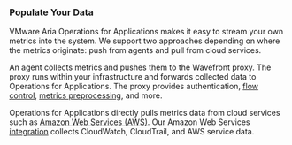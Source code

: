 ### Populate Your Data

VMware Aria Operations for Applications makes it easy to stream your own metrics into the system. We support two approaches depending on where the metrics originate: push from agents and pull from cloud services.

An agent collects metrics and pushes them to the Wavefront proxy. The proxy runs within your infrastructure and forwards collected data to Operations for Applications. The proxy provides authentication, [flow control](https://docs.wavefront.com/proxies_configuring.html), [metrics preprocessing](https://docs.wavefront.com/proxies_preprocessor_rules.html), and more.

Operations for Applications directly pulls metrics data from cloud services such as [Amazon Web Services (AWS)](https://aws.amazon.com). Our Amazon Web Services [integration](https://docs.wavefront.com/integrations_aws_metrics.html) collects CloudWatch, CloudTrail, and AWS service data.
